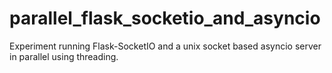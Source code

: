 # parallel_flask_socketio_and_asyncio
Experiment running Flask-SocketIO and a unix socket based asyncio server in parallel using threading.
